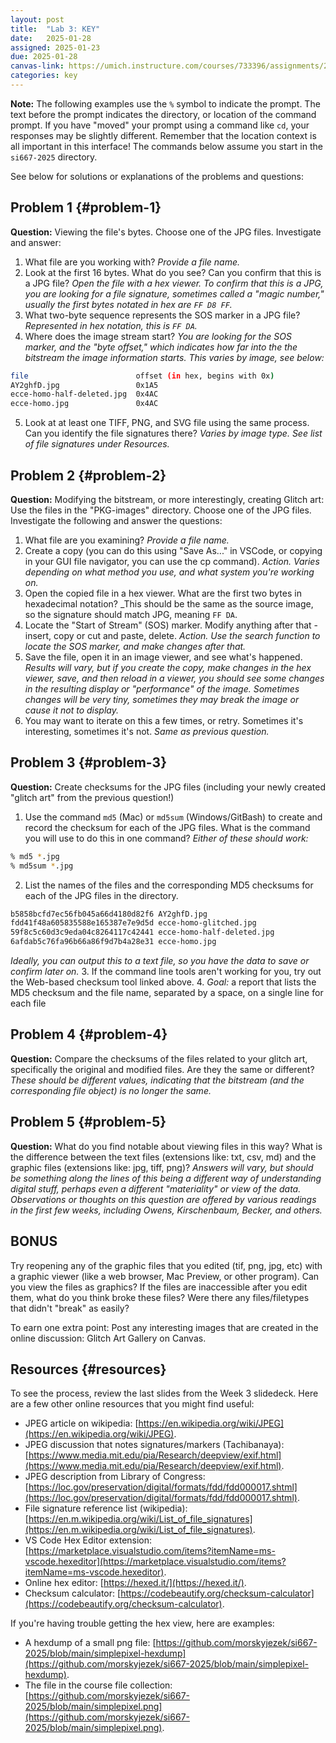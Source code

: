 ```yaml
---
layout: post
title:  "Lab 3: KEY"
date:   2025-01-28
assigned: 2025-01-23
due: 2025-01-28
canvas-link: https://umich.instructure.com/courses/733396/assignments/2649540
categories: key
---
```


**Note:** The following examples use the `%` symbol to indicate the prompt.
The text before the prompt indicates the directory, or location of the command prompt.
If you have "moved" your prompt using a command like `cd`,
your responses may be slightly different.
Remember that the location context is all important in this interface!
The commands below assume you start in the `si667-2025` directory.

See below for solutions or explanations of the problems and questions:

## Problem 1 {#problem-1}

**Question:** Viewing the file's bytes. Choose one of the JPG files. Investigate and answer:

1. What file are you working with? _Provide a file name._
2. Look at the first 16 bytes. What do you see? Can you confirm that this is a JPG file? _Open the file with a hex viewer. To confirm that this is a JPG, you are looking for a file signature, sometimes called a "magic number," usually the first bytes notated in hex are `FF D8 FF`._
3. What two-byte sequence represents the SOS marker in a JPG file? _Represented in hex notation, this is `FF DA`._
4. Where does the image stream start? _You are looking for the SOS marker, and the "byte offset," which indicates how far into the the bitstream the image information starts. This varies by image, see below:_
```bash
file                        offset (in hex, begins with 0x)
AY2ghfD.jpg                 0x1A5
ecce-homo-half-deleted.jpg  0x4AC
ecce-homo.jpg               0x4AC
```
5. Look at at least one TIFF, PNG, and SVG file using the same process. Can you identify the file signatures there? _Varies by image type. See list of file signatures under Resources._

## Problem 2 {#problem-2}

**Question:** Modifying the bitstream, or more interestingly, creating Glitch art: Use the files in the "PKG-images" directory. Choose one of the JPG files. Investigate the following and answer the questions:

1. What file are you examining? _Provide a file name._
2. Create a copy (you can do this using "Save As..." in VSCode, or copying in your GUI file navigator, you can use the cp command). _Action. Varies depending on what method you use, and what system you're working on._
3. Open the copied file in a hex viewer. What are the first two bytes in hexadecimal notation? _This should be the same as the source image, so the signature should match JPG, meaning `FF DA`.
4. Locate the "Start of Stream" (SOS) marker. Modify anything after that - insert, copy or cut and paste, delete. _Action. Use the search function to locate the SOS marker, and make changes after that._
5. Save the file, open it in an image viewer, and see what's happened. _Results will vary, but if you create the copy, make changes in the hex viewer, save, and then reload in a viewer, you should see some changes in the resulting display or "performance" of the image. Sometimes changes will be very tiny, sometimes they may break the image or cause it not to display._
6. You may want to iterate on this a few times, or retry. Sometimes it's interesting, sometimes it's not. _Same as previous question._

## Problem 3 {#problem-3}

**Question:** Create checksums for the JPG files (including your newly created "glitch art" from the previous question!)

1. Use the command `md5` (Mac) or `md5sum` (Windows/GitBash) to create and record the checksum for each of the JPG files. What is the command you will use to do this in one command? _Either of these should work:_
```bash
% md5 *.jpg 
% md5sum *.jpg
```
2. List the names of the files and the corresponding MD5 checksums for each of the JPG files in the directory.
```bash
b5858bcfd7ec56fb045a66d4180d82f6 AY2ghfD.jpg
fdd41f48a605835588e165387e7e9d5d ecce-homo-glitched.jpg
59f8c5c60d3c9eda04c8264117c42441 ecce-homo-half-deleted.jpg
6afdab5c76fa96b66a86f9d7b4a28e31 ecce-homo.jpg
```
_Ideally, you can output this to a text file, so you have the data to save or confirm later on._
3. If the command line tools aren't working for you, try out the Web-based checksum tool linked above.
4. _Goal:_ a report that lists the MD5 checksum and the file name, separated by a space, on a single line for each file

## Problem 4 {#problem-4}

**Question:** Compare the checksums of the files related to your glitch art, specifically the original and modified files. Are they the same or different? _These should be different values, indicating that the bitstream (and the corresponding file object) is no longer the same._

## Problem 5 {#problem-5}

**Question:** What do you find notable about viewing files in this way? What is the difference between the text files (extensions like: txt, csv, md) and the graphic files (extensions like: jpg, tiff, png)? _Answers will vary, but should be something along the lines of this being a different way of understanding digital stuff, perhaps even a different "materiality" or view of the data. Observations or thoughts on this question are offered by various readings in the first few weeks, including Owens, Kirschenbaum, Becker, and others._

## BONUS

Try reopening any of the graphic files that you edited (tif, png, jpg, etc) with a graphic viewer (like a web browser, Mac Preview, or other program). Can you view the files as graphics? If the files are inaccessible after you edit them, what do you think broke these files? Were there any files/filetypes that didn't "break" as easily?

To earn one extra point: Post any interesting images that are created in the online discussion: Glitch Art Gallery on Canvas.

## Resources {#resources}

To see the process, review the last slides from the Week 3 slidedeck.
Here are a few other online resources that you might find useful:

* JPEG article on wikipedia: [https://en.wikipedia.org/wiki/JPEG](https://en.wikipedia.org/wiki/JPEG).
* JPEG discussion that notes signatures/markers (Tachibanaya): [https://www.media.mit.edu/pia/Research/deepview/exif.html](https://www.media.mit.edu/pia/Research/deepview/exif.html).
* JPEG description from Library of Congress: [https://loc.gov/preservation/digital/formats/fdd/fdd000017.shtml](https://loc.gov/preservation/digital/formats/fdd/fdd000017.shtml).
* File signature reference list (wikipedia): [https://en.m.wikipedia.org/wiki/List_of_file_signatures](https://en.m.wikipedia.org/wiki/List_of_file_signatures).
* VS Code Hex Editor extension: [https://marketplace.visualstudio.com/items?itemName=ms-vscode.hexeditor](https://marketplace.visualstudio.com/items?itemName=ms-vscode.hexeditor).
* Online hex editor: [https://hexed.it/](https://hexed.it/).
* Checksum calculator: [https://codebeautify.org/checksum-calculator](https://codebeautify.org/checksum-calculator).

If you're having trouble getting the hex view, here are examples:

* A hexdump of a small png file: [https://github.com/morskyjezek/si667-2025/blob/main/simplepixel-hexdump](https://github.com/morskyjezek/si667-2025/blob/main/simplepixel-hexdump).
* The file in the course file collection: [https://github.com/morskyjezek/si667-2025/blob/main/simplepixel.png](https://github.com/morskyjezek/si667-2025/blob/main/simplepixel.png).

